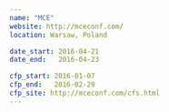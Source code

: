 ```yaml
---
name: "MCE"
website: http://mceconf.com/
location: Warsaw, Poland

date_start: 2016-04-21
date_end:   2016-04-23

cfp_start: 2016-01-07
cfp_end:   2016-02-29
cfp_site: http://mceconf.com/cfs.html
---
```


